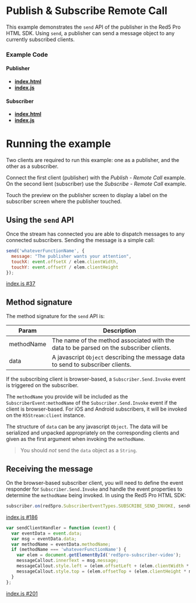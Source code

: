# Publish & Subscribe Remote Call
This example demonstrates the `send` API of the publisher in the Red5 Pro HTML SDK. Using `send`, a publisher can send a message object to any currently subscribed clients.

### Example Code

#### Publisher
- **[index.html](../publishRemoteCall/index.html)**
- **[index.js](../publishRemoteCall/index.js)**

#### Subscriber
- **[index.html](index.html)**
- **[index.js](index.js)**

# Running the example
Two clients are required to run this example: one as a publisher, and the other as a subscriber.

Connect the first client (publisher) with the *Publish - Remote Call* example. On the second lient (subscriber) use the *Subscribe - Remote Call* example.

Touch the preview on the publisher screen to display a label on the subscriber screen where the publisher touched.

## Using the `send` API
Once the stream has connected you are able to dispatch messages to any connected subscribers. Sending the message is a simple call:

```js
send('whateverFunctionName', {
  message: "The publisher wants your attention",
  touchX: event.offsetX / elem.clientWidth,
  touchY: event.offsetY / elem.clientHeight
});
```

[index.js #37](index.js#L37)

## Method signature
The method signature for the `send` API is:

| Param | Description |
| --- | --- |
| methodName | The name of the method associated with the data to be parsed on the subscriber clients. |
| data | A javascript `Object` describing the message data to send to subscriber clients. |

If the subscribing client is browser-based, a `Subscriber.Send.Invoke` event is triggered on the subscriber.

The `methodName` you provide will be included as the `SubscriberEvent:methodName` of the `Subscriber.Send.Invoke` event if the client is browser-based. For iOS and Android subscribers, it will be invoked on the `R5Stream:client` instance.

The structure of `data` can be any javascript `Object`. The data will be serialized and unpacked appropriately on the corresponding clients and given as the first argument when invoking the `methodName`.

> You should *not* send the `data` object as a `String`.

## Receiving the message
On the browser-based subscriber client, you will need to define the event responder for `Subscriber.Send.Invoke` and handle the event properties to determine the `methodName` being invoked. In using the Red5 Pro HTML SDK:

```js
subscriber.on(red5pro.SubscriberEventTypes.SUBSCRIBE_SEND_INVOKE, sendClientHandler);
```
[index.js #186](index.js#L186)

```js
var sendClientHandler = function (event) {
  var eventData = event.data;
  var msg = eventData.data;
  var methodName = eventData.methodName;
  if (methodName === 'whateverFunctionName') {
    var elem = document.getElementById('red5pro-subscriber-video');
    messageCallout.innerText = msg.message;
    messageCallout.style.left = (elem.offsetLeft + (elem.clientWidth * msg.touchX)) + 'px';
    messageCallout.style.top = (elem.offsetTop + (elem.clientHeight * msg.touchY)) + 'px';
  }
};
```
[index.js #201](index.js#L201)

